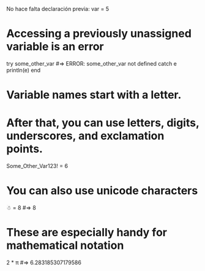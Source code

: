 No hace falta declaración previa:
var = 5

# Accessing a previously unassigned variable is an error
try
  some_other_var #=> ERROR: some_other_var not defined
catch e
    println(e)
end

# Variable names start with a letter.
# After that, you can use letters, digits, underscores, and exclamation points.
Some_Other_Var123! = 6

# You can also use unicode characters
☃ = 8 #=> 8
# These are especially handy for mathematical notation
2 * π #=> 6.283185307179586
